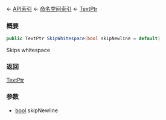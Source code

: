 ← [API索引](Api-Index) ← [命名空间索引](Namespace-Index) ← [TextPtr](VRage.Game.ModAPI.Ingame.Utilities.TextPtr)

### 概要

```csharp
public TextPtr SkipWhitespace(bool skipNewline = default)
```

Skips whitespace

### 返回

[TextPtr](VRage.Game.ModAPI.Ingame.Utilities.TextPtr)



### 参数

* [bool](https://docs.microsoft.com/en-us/dotnet/api/System.Boolean?view=netframework-4.6) skipNewline
